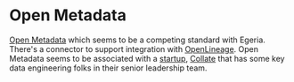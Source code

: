 # Open Metadata

[Open Metadata](https://open-metadata.org/) which seems to be a competing standard with Egeria. There's a connector to support integration with [OpenLineage](../openlineage/README.md). Open Metadata seems to be associated with a [startup](https://www.crunchbase.com/organization/collate), [Collate](https://www.getcollate.io/about) that has some key data engineering folks in their senior leadership team.
